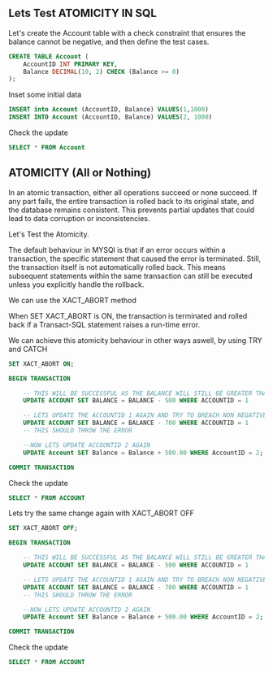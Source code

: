 ## Lets Test ATOMICITY IN SQL

Let's create the Account table with a check constraint that ensures the balance cannot be negative, and then define the test cases.

```sql
CREATE TABLE Account (
    AccountID INT PRIMARY KEY,
    Balance DECIMAL(10, 2) CHECK (Balance >= 0)
);
```

Inset some initial data

```sql
INSERT into Account (AccountID, Balance) VALUES(1,1000)
INSERT INTO Account (AccountID, Balance) VALUES(2, 1000)
```

Check the update

```sql
SELECT * FROM Account
```

## ATOMICITY (All or Nothing)

In an atomic transaction, either all operations succeed or none succeed. If any part fails, the entire transaction is rolled back to its original state, and the database remains consistent. This prevents partial updates that could lead to data corruption or inconsistencies.

Let's Test the Atomicity.

The default behaviour in MYSQl is that if an error occurs within a transaction, the specific statement that caused the error is terminated. Still, the transaction itself is not automatically rolled back. This means subsequent statements within the same transaction can still be executed unless you explicitly handle the rollback.

We can use the XACT_ABORT method

When SET XACT_ABORT is ON, the transaction is terminated and rolled back if a Transact-SQL statement raises a run-time error.

We can achieve this atomicity behaviour in other ways aswell, by using TRY and CATCH

```sql
SET XACT_ABORT ON;

BEGIN TRANSACTION

    -- THIS WILL BE SUCCESSFUL AS THE BALANCE WILL STILL BE GREATER THAN 0
    UPDATE ACCOUNT SET BALANCE = BALANCE - 500 WHERE ACCOUNTID = 1

    -- LETS UPDATE THE ACCOUNTID 1 AGAIN AND TRY TO BREACH NON NEGATIVE BALANCE CONSTRAINT
    UPDATE ACCOUNT SET BALANCE = BALANCE - 700 WHERE ACCOUNTID = 1
    -- THIS SHOULD THROW THE ERROR

    --NOW LETS UPDATE ACCOUNTID 2 AGAIN
    UPDATE Account SET Balance = Balance + 500.00 WHERE AccountID = 2;

COMMIT TRANSACTION
```

Check the update

```sql
SELECT * FROM ACCOUNT
```

Lets try the same change again with XACT_ABORT OFF

```sql
SET XACT_ABORT OFF;

BEGIN TRANSACTION

    -- THIS WILL BE SUCCESSFUL AS THE BALANCE WILL STILL BE GREATER THAN 0
    UPDATE ACCOUNT SET BALANCE = BALANCE - 500 WHERE ACCOUNTID = 1

    -- LETS UPDATE THE ACCOUNTID 1 AGAIN AND TRY TO BREACH NON NEGATIVE BALANCE CONSTRAINT
    UPDATE ACCOUNT SET BALANCE = BALANCE - 700 WHERE ACCOUNTID = 1
    -- THIS SHOULD THROW THE ERROR

    --NOW LETS UPDATE ACCOUNTID 2 AGAIN
    UPDATE Account SET Balance = Balance + 500.00 WHERE AccountID = 2;

COMMIT TRANSACTION
```

Check the update

```sql
SELECT * FROM ACCOUNT
```
